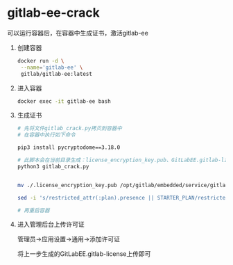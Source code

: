 # gitlab-ee-crack
可以运行容器后，在容器中生成证书，激活gitlab-ee

1. 创建容器
   ```bash
   docker run -d \
    --name='gitlab-ee' \
    gitlab/gitlab-ee:latest
   ```
2. 进入容器
   ```bash
   docker exec -it gitlab-ee bash
   ```

3. 生成证书
   ```bash
   # 先将文件gitlab_crack.py拷贝到容器中
   # 在容器中执行如下命令

   pip3 install pycryptodome==3.18.0
   
   # 此脚本会在当前目录生成：license_encryption_key.pub、GitLabEE.gitlab-license
   python3 gitlab_crack.py  


   mv ./.license_encryption_key.pub /opt/gitlab/embedded/service/gitlab-rails/.license_encryption_key.pub

   sed -i 's/restricted_attr(:plan).presence || STARTER_PLAN/restricted_attr(:plan).presence || ULTIMATE_PLAN/g' /opt/gitlab/embedded/service/gitlab-rails/ee/app/models/license.rb

   # 再重启容器

   ```

4. 进入管理后台上传许可证
   
   管理员->应用设置->通用->添加许可证

   将上一步生成的GitLabEE.gitlab-license上传即可


